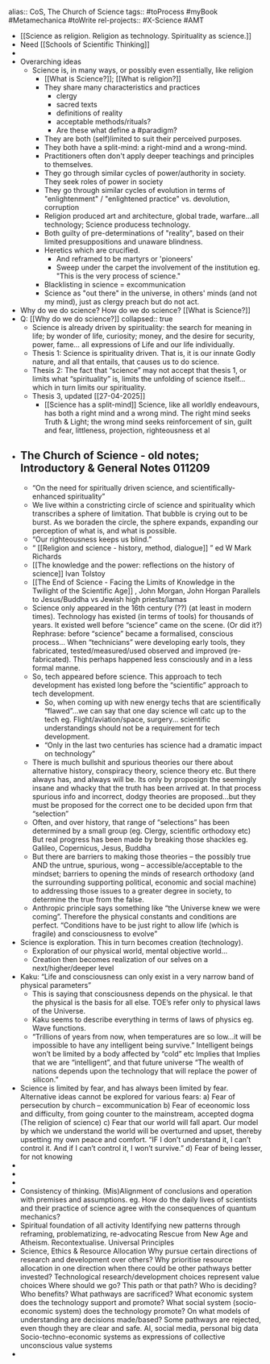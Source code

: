 alias:: CoS, The Church of Science
tags:: #toProcess #myBook #Metamechanica #toWrite 
rel-projects:: #X-Science #AMT
- [[Science as religion. Religion as technology. Spirituality as science.]]
- Need [[Schools of Scientific Thinking]]
-
- Overarching ideas
	- Science is, in many ways, or possibly even essentially, like religion
		- [[What is Science?]]; [[What is religion?]]
		- They share many characteristics and practices
			- clergy
			- sacred texts
			- definitions of reality
			- acceptable methods/rituals?
			- Are these what define a #paradigm?
		- They are both (self)limited to suit their perceived purposes.
		- They both have a split-mind: a right-mind and a wrong-mind.
		- Practitioners often don't apply deeper teachings and principles to themselves.
		- They go through similar cycles of power/authority in society. They seek roles of power in society
		- They go through similar cycles of evolution in terms of "enlightenment" / "enlightened practice" vs. devolution, corruption
		- Religion produced art and architecture, global trade, warfare...all technology; Science producess technology.
		- Both guilty of pre-determinations of "reality", based on their limited presuppositions and unaware blindness.
		- Heretics which are crucified.
			- And reframed to be martyrs or 'pioneers'
			- Sweep under the carpet the involvement of the institution eg. "This is the very process of science."
		- Blacklisting in science = excommunication
		- Science as "out there" in the universe, in others' minds (and not my mind), just as clergy preach but do not act.
- Why do we do science?
  How do we do science?
  [[What is Science?]]
- Q: [[Why do we do science?]]
  collapsed:: true
	- Science is already driven by spirituality: the search for meaning in life; by wonder of life, curiosity; money, and the desire for security, power, fame... all expressions of Life and our life individually.
	- Thesis 1:
	  Science is spirituality driven. That is, it is our innate Godly nature, and all that entails, that causes us to do science.
	- Thesis 2:
	  The fact that “science” may not accept that thesis 1, or limits what “spirituality” is, limits the unfolding of science itself... which in turn limits our spirituality.
	- Thesis 3, updated [[27-04-2025]]
		- [[Science has a split-mind]] Science, like all worldly endeavours, has both a right mind and a wrong mind. The right mind seeks Truth & Light; the wrong mind seeks reinforcement of sin, guilt and fear, littleness, projection, righteousness et al
- The Church of Science - old notes; Introductory & General Notes 011209
	-
	- “On the need for spiritually driven science, and scientifically-enhanced spirituality”
	- We live within a constricting circle of science and spirituality which transcribes a sphere of limitation. That bubble is crying out to be burst. As we boraden the circle, the sphere expands, expanding our perception of what is, and what is possible.
	- “Our righteousness keeps us blind.”
	- “ [[Religion and science - history, method, dialogue]] ” ed W Mark Richards
	- [[The knowledge and the power: reflections on the history of science]]  Ivan Tolstoy
	- [[The End of Science - Facing the Limits of Knowledge in the Twilight of the Scientific Age]] , John Morgan, John Horgan
	  Parallels to Jesus/Buddha vs Jewish high priests/lamas
	- Science only appeared in the 16th century (??) (at least in modern times). Technology has existed (in terms of tools) for thousands of years. It existed well before “science” came on the scene. (Or did it?) Rephrase: before “science” became a formalised, conscious process... When “technicians” were developing early tools, they fabricated, tested/measured/used observed and improved (re-fabricated). This perhaps happened less consciously and in a less formal manne.
	- So, tech appeared before science. This approach to tech development has existed long before the “scientific” approach to tech development.
		- So, when coming up with new energy techs that are scientifically “flawed”...we can say that one day science wll catc up to the tech eg. Flight/aviation/space, surgery... scientific understandings should not be a requirement for tech development.
		- “Only in the last two centuries has science had a dramatic impact on technology”
	- There is much bullshit and spurious theories our there about alternative history, conspiracy theory, science theory etc. But there always has, and always will be. Its only by proposign the seemingly insane and whacky that the truth has been arrived at. In that process spurious info and incorrect, dodgy theories are proposed...but they must be proposed for the correct one to be decided upon frm that “selection”
	- Often, and over history, that range of “selections” has been determined by a small group (eg. Clergy, scientific orthodoxy etc) But real progress has been made by breaking those shackles eg. Galileo, Copernicus, Jesus, Buddha
	- But there are barriers to making those theories – the possibly true AND the untrue, spurious, wong – accessible/acceptable to the mindset; barriers to opening the minds of research orthodoxy (and the surrounding supporting political, economic and social machine) to addressing those issues to a greater degree in society, to determine the true from the false.
	- Anthropic principle says something like “the Universe knew we were coming”. Therefore the physical constants and conditions are perfect. “Conditions have to be just right to allow life (which is fragile) and consciousness to evolve”
- Science is exploration. This in turn becomes creation (technology).
	- Exploration of our physical world, mental objective world...
	- Creation then becomes realization of our selves on a next/higher/deeper level
- Kaku: “Life and consciousness can only exist in a very narrow band of physical parameters”
	- This is saying that consciousness depends on the physical. Ie that the physical is the basis for all else. TOE’s refer only to physical laws of the Universe.
	- Kaku seems to describe everything in terms of laws of physics eg. Wave functions.
	- “Trillions of years from now, when temperatures are so low...it will be impossible to have any intelligent being survive.”
	  Intelligent beings won’t be limited by a body affected by “cold” etc
	  Implies that Implies that we are “intelligent”, and that future universe
	  “The wealth of nations depends upon the technology that will replace the power of silicon.”
- Science is limited by fear, and has always been limited by fear. Alternative ideas cannot be explored for various fears:
  a)	Fear of persecution by church – excommunication
  b)	Fear of eceonomic loss and difficulty, from going counter to the mainstream, accepted dogma (The religion of science)
  c)	Fear that our world will fall apart. Our model by which we understand the world will be overturned and upset, thereby upsetting my own peace and comfort. “IF I don’t understand it, I can’t control it. And if I can’t control it, I won’t survive.”
  d)	Fear of being lesser, for not knowing
-
-
-
- Consistency of thinking. (Mis)Alignment of conclusions and operation with premises and assumptions.
  eg. How do the daily lives of scientists and their practice of science agree with the consequences of quantum mechanics?
- Spiritual foundation of all activity
  Identifying new patterns through reframing, problematizing, re-advocating
  Rescue from New Age and Atheism. Recontextualise.
  Universal Principles
- Science, Ethics & Resource Allocation
  Why pursue certain directions of research and development over others?
  Why prioritise resource allocation in one direction when there could be other  pathways better invested?
  Technological research/development choices represent value choices
  Where should we go? This path or that path?
  Who is deciding?
  Who benefits?
  What pathways are sacrificed?
  What economic system does the technology support and promote?
  What social system (socio-economic system) does the technology promote?
  On what models of understanding are decisions made/based?
  Some pathways are rejected, even though they are clear and safe.
  AI, social media, personal big data
  Socio-techno-economic systems as expressions of collective unconscious value systems
-